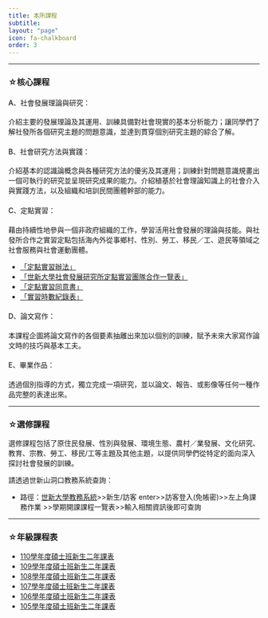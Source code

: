 ```yaml
---
title: 本所課程
subtitle: 
layout: "page"
icon: fa-chalkboard
order: 3
---
```

<style>
	h4{
		font-weight: 500;
	}

</style>

---

### ☆核心課程

#### A、社會發展理論與研究：
介紹主要的發展理論及其運用、訓練具備對社會現實的基本分析能力；讓同學們了解社發所各個研究主題的問題意識，並達到貫穿個別研究主題的綜合了解。

#### B、社會研究方法與實踐：
介紹基本的認識論概念與各種研究方法的優劣及其運用；訓練針對問題意識規畫出一個可執行的研究並呈現研究成果的能力。介紹植基於社會理論知識上的社會介入與實踐方法，以及組織和培訓民間團體幹部的能力。

#### C、定點實習：
藉由持續性地參與一個非政府組織的工作，學習活用社會發展的理論與技能。與社發所合作之實習定點包括海內外從事鄉村、性別、勞工、移民／工、遊民等領域之社會服務與社會運動團體。

- [「定點實習辦法」](https://e62.shu.edu.tw/rules/pratical.html)
- [「世新大學社會發展研究所定點實習團隊合作一覽表」](https://e62.shu.edu.tw/download/定點實習團隊合作一覽表1080916.docx)
- [「定點實習同意書」](https://e62.shu.edu.tw/download/定點實習同意書108.docx)
- [「實習時數紀錄表」](https://e62.shu.edu.tw/download/實習時數紀錄表.doc)

#### D、論文寫作：
本課程企圖將論文寫作的各個要素抽離出來加以個別的訓練，賦予未來大家寫作論文時的技巧與基本工夫。

#### E、畢業作品：
透過個別指導的方式，獨立完成一項研究，並以論文、報告、或影像等任何一種作品完整的表達出來。

---

### ☆選修課程

選修課程包括了原住民發展、性別與發展、環境生態、農村／業發展、文化研究、教育、宗教、勞工、移民/工等主題及其他主題，以提供同學們從特定的面向深入探討社會發展的訓練。

請透過世新山洞口教務系統查詢：
- 路徑：[世新大學教務系統](https://ap.shu.edu.tw/SSO/login.aspx?ReturnUrl=/SSO/Auth.aspx%3FCheckSessionID%3Dtyb0oh45x0q2iym0aeihhi45%26GetAuthUrl%3Dhttps://ap2.shu.edu.tw/STU1/Login.aspx%26ReturnUrl%3Dhttps://ap2.shu.edu.tw/STU1/Index.aspx)>>新生/訪客 enter>>訪客登入(免帳密)>>左上角課務作業 >>學期開課課程一覽表>>輸入相關資訊後即可查詢

---

### ☆年級課程表
- [110學年度碩士班新生二年課表](https://drive.google.com/file/d/14ay1jkiPoEGkQBKxYjH253v7t4sWvGC4/view?usp=sharing)
- [109學年度碩士班新生二年課表](https://drive.google.com/file/d/1S3iLzOdA7iiZHV4hZvWdY3yIb1ikFOBm/view?usp=sharing)
- [108學年度碩士班新生二年課表](https://drive.google.com/file/d/1ofKYQySKSrGsIwCtpZIqkRA0z5BokyK-/view?usp=sharing)
- [107學年度碩士班新生二年課表](https://drive.google.com/file/d/1PPurkBgKYTxiuROMQkg3ZcyjdEtTYoe0/view?usp=sharing)
- [106學年度碩士班新生二年課表](https://drive.google.com/file/d/1h92C4zXjLaCNO26oKHUQ5WiHYzH4vJWV/view?usp=sharing)
- [105學年度碩士班新生二年課表](https://drive.google.com/file/d/1bz_T9ATIfBvhdz7BxLGoVlZrOc99qmdV/view?usp=sharing)

